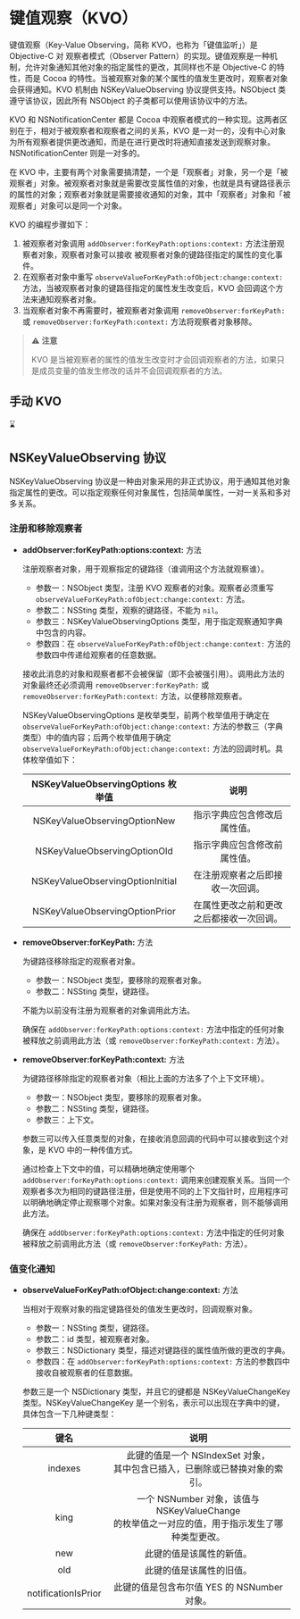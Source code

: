 # 键值观察（KVO）

键值观察（Key-Value Observing，简称 KVO，也称为「键值监听」）是 Objective-C 对 观察者模式（Observer Pattern）的实现。键值观察是一种机制，允许对象通知其他对象的指定属性的更改，其同样也不是 Objective-C 的特性，而是 Cocoa 的特性。当被观察对象的某个属性的值发生更改时，观察者对象会获得通知。KVO 机制由 NSKeyValueObserving 协议提供支持。NSObject 类遵守该协议，因此所有 NSObject 的子类都可以使用该协议中的方法。

KVO 和 NSNotificationCenter 都是 Cocoa 中观察者模式的一种实现。这两者区别在于，相对于被观察者和观察者之间的关系，KVO 是一对一的，没有中心对象为所有观察者提供更改通知，而是在进行更改时将通知直接发送到观察对象。NSNotificationCenter 则是一对多的。

在 KVO 中，主要有两个对象需要搞清楚，一个是「观察者」对象，另一个是「被观察者」对象。被观察者对象就是需要改变属性值的对象，也就是具有键路径表示的属性的对象；观察者对象就是需要接收通知的对象，其中「观察者」对象和「被观察者」对象可以是同一个对象。

KVO 的编程步骤如下：

1. 被观察者对象调用 `addObserver:forKeyPath:options:context:` 方法注册观察者对象，观察者对象可以接收 被观察者对象的键路径指定的属性的变化事件。
2. 在观察者对象中重写 `observeValueForKeyPath:ofObject:change:context:` 方法，当被观察者对象的键路径指定的属性发生改变后，KVO 会回调这个方法来通知观察者对象。
3. 当观察者对象不再需要时，被观察者对象调用 `removeObserver:forKeyPath:` 或 `removeObserver:forKeyPath:context:` 方法将观察者对象移除。

> ⚠️ **注意**
> 
> KVO 是当被观察者的属性的值发生改变时才会回调观察者的方法，如果只是成员变量的值发生修改的话并不会回调观察者的方法。

## 手动 KVO

⌛️

## NSKeyValueObserving 协议

NSKeyValueObserving 协议是一种由对象采用的非正式协议，用于通知其他对象指定属性的更改。可以指定观察任何对象属性，包括简单属性，一对一关系和多对多关系。

### 注册和移除观察者

- **addObserver:forKeyPath:options:context:** 方法

    注册观察者对象，用于观察指定的键路径（谁调用这个方法就观察谁）。
    
    - 参数一：NSObject 类型，注册 KVO 观察者的对象。观察者必须重写 `observeValueForKeyPath:ofObject:change:context:` 方法。
    - 参数二：NSSting 类型，观察的键路径，不能为 `nil`。
    - 参数三：NSKeyValueObservingOptions 类型，用于指定观察通知字典中包含的内容。
    - 参数四：在 `observeValueForKeyPath:ofObject:change:context:` 方法的参数四中传递给观察者的任意数据。

    接收此消息的对象和观察者都不会被保留（即不会被强引用）。调用此方法的对象最终还必须调用 `removeObserver:forKeyPath:` 或 `removeObserver:forKeyPath:context:` 方法，以便移除观察者。
    
    NSKeyValueObservingOptions 是枚举类型，前两个枚举值用于确定在 `observeValueForKeyPath:ofObject:change:context:` 方法的参数三（字典类型）中的值内容；后两个枚举值用于确定 `observeValueForKeyPath:ofObject:change:context:` 方法的回调时机。具体枚举值如下：
    
    | NSKeyValueObservingOptions 枚举值 | 说明 |
    | :-: | :-: |
    | NSKeyValueObservingOptionNew | 指示字典应包含修改后属性值。|
    | NSKeyValueObservingOptionOld | 指示字典应包含修改前属性值。|
    | NSKeyValueObservingOptionInitial | 在注册观察者之后即接收一次回调。|
    | NSKeyValueObservingOptionPrior | 在属性更改之前和更改之后都接收一次回调。|
    
- **removeObserver:forKeyPath:** 方法

    为键路径移除指定的观察者对象。
    
    - 参数一：NSObject 类型，要移除的观察者对象。
    - 参数二：NSSting 类型，键路径。

    不能为以前没有注册为观察者的对象调用此方法。
    
    确保在 `addObserver:forKeyPath:options:context:` 方法中指定的任何对象被释放之前调用此方法（或 `removeObserver:forKeyPath:context:` 方法）。

- **removeObserver:forKeyPath:context:** 方法

    为键路径移除指定的观察者对象（相比上面的方法多了个上下文环境）。
    
    - 参数一：NSObject 类型，要移除的观察者对象。
    - 参数二：NSSting 类型，键路径。
    - 参数三：上下文。

    参数三可以传入任意类型的对象，在接收消息回调的代码中可以接收到这个对象，是 KVO 中的一种传值方式。

    通过检查上下文中的值，可以精确地确定使用哪个 `addObserver:forKeyPath:options:context:` 调用来创建观察关系。当同一个观察者多次为相同的键路径注册，但是使用不同的上下文指针时，应用程序可以明确地确定停止观察哪个对象。如果对象没有注册为观察者，则不能够调用此方法。
    
    确保在 `addObserver:forKeyPath:options:context:` 方法中指定的任何对象被释放之前调用此方法（或 `removeObserver:forKeyPath:` 方法）。

### 值变化通知

- **observeValueForKeyPath:ofObject:change:context:** 方法

    当相对于观察对象的指定键路径处的值发生更改时，回调观察对象。
    
    - 参数一：NSSting 类型，键路径。
    - 参数二：id 类型，被观察者对象。
    - 参数三：NSDictionary 类型，描述对键路径的属性值所做的更改的字典。
    - 参数四：在 `addObserver:forKeyPath:options:context:` 方法的参数四中接收自被观察者的任意数据。

    参数三是一个 NSDictionary 类型，并且它的键都是 NSKeyValueChangeKey 类型。NSKeyValueChangeKey 是一个别名，表示可以出现在字典中的键，具体包含一下几种键类型：
    
    | 键名 | 说明 |
    | :-: | :-: |
    | indexes | 此键的值是一个 NSIndexSet 对象，<br>其中包含已插入，已删除或已替换对象的索引。 |
    | king | 一个 NSNumber 对象，该值与 NSKeyValueChange <br>的枚举值之一对应的值，用于指示发生了哪种类型更改。|
    | new | 此键的值是该属性的新值。|
    | old | 此键的值是该属性的旧值。|
    | notificationIsPrior | 此键的值是包含布尔值 YES 的 NSNumber 对象。|



